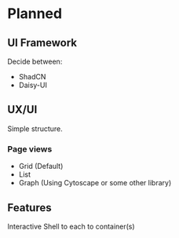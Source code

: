 # Planned

## UI Framework

Decide between:

* ShadCN
* Daisy-UI

## UX/UI

Simple structure.

### Page views

* Grid (Default)
* List
* Graph (Using Cytoscape or some other library)

## Features

Interactive Shell to each to container(s)